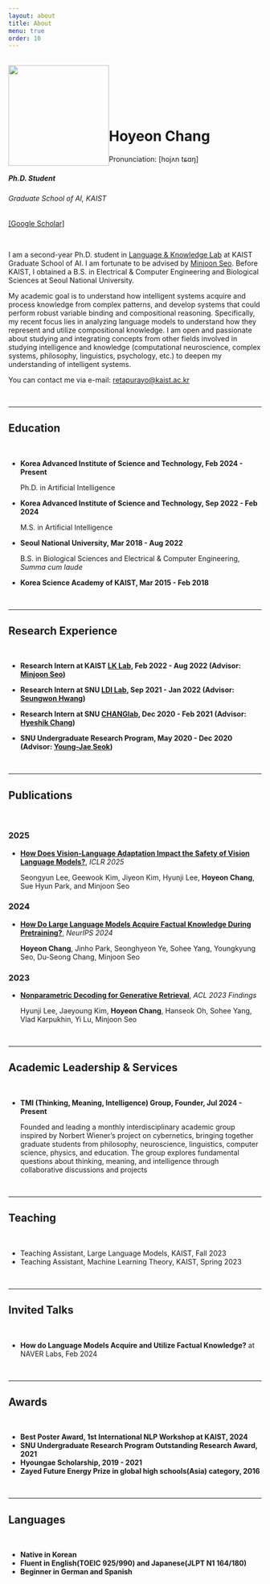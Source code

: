 ```yaml
---
layout: about
title: About
menu: true
order: 10
---
```


<br />

<img style="float: left;" src="{{ site.baseurl }}/assets/img/myimg.jpg" width="200" height="200">

<br />

<br />

<br />

<br />

<br />

# Hoyeon Chang 

Pronunciation: [hojʌn tɕɑŋ]



##### *Ph.D. Student*

###### *Graduate School of AI, KAIST*

[[Google Scholar]](https://scholar.google.com/citations?hl=en&user=jD4MD7sAAAAJ)

<br />

I am a second-year Ph.D. student in [Language & Knowledge Lab](https://lklab.kaist.ac.kr/) at KAIST Graduate School of AI. I am fortunate to be advised by [Minjoon Seo](https://seominjoon.github.io/). Before KAIST, I obtained a B.S. in Electrical & Computer Engineering and Biological Sciences at Seoul National University.

<!--My research interests lie in natural language processing and neuro-symbolic AI. My focus lies in exploring how knowledge representations can be encoded, transferred, and utilized for inference and reasoning in AI models. I believe that gaining such insights can pave the way toward building more safe and reliable AI systems.-->

<!--My academic pursuit centers on understanding how intelligent systems acquire and process knowledge from intricate patterns. My recent focus is to understand the  the analysis of language models, aiming to uncover the methods through which knowledge representations are encoded, transferred, and leveraged for inference and reasoning within AI frameworks. Passionately, I engage in blending concepts from a diverse array of disciplines related to my academic goals, including computational neuroscience, philosophy, linguistics, and psychology, to cultivate a comprehensive understanding of artificial intelligence.-->My academic goal is to understand how intelligent systems acquire and process knowledge from complex patterns, and develop systems that could perform robust variable binding and compositional reasoning. Specifically, my recent focus lies in analyzing language models to understand how they represent and utilize compositional knowledge. I am open and passionate about studying and integrating concepts from other fields involved in studying intelligence and knowledge (computational neuroscience, complex systems, philosophy, linguistics, psychology, etc.) to deepen my understanding of intelligent systems.

You can contact me via e-mail: [retapurayo@kaist.ac.kr](mailto:retapurayo@kaist.ac.kr)

<br />

---

## Education

<br />

- **Korea Advanced Institute of Science and Technology,  Feb 2024 - Present**

  Ph.D. in Artificial Intelligence

- **Korea Advanced Institute of Science and Technology,  Sep 2022 - Feb 2024**

  M.S. in Artificial Intelligence

- **Seoul National University, Mar 2018 - Aug 2022**

  B.S. in Biological Sciences and Electrical & Computer Engineering, *Summa cum laude*

- **Korea Science Academy of KAIST, Mar 2015 - Feb 2018**

<br />

---

## Research Experience

<br />

- **Research Intern at KAIST [LK Lab](https://lklab.kaist.ac.kr/), Feb 2022 - Aug 2022 (Advisor: [Minjoon Seo](https://seominjoon.github.io/))**

- **Research Intern at SNU [LDI Lab](https://seungwonh.github.io/ldi.html), Sep 2021 - Jan 2022 (Advisor: [Seungwon Hwang](https://seungwonh.github.io/))**

- **Research Intern at SNU [CHANGlab](https://qbio.io/), Dec 2020 - Feb 2021 (Advisor: [Hyeshik Chang](https://qbio.io/team/hyeshik-chang))**

- **SNU Undergraduate Research Program, May 2020 - Dec 2020 (Advisor: [Young-Jae Seok](https://biosci.snu.ac.kr/lomp/professor))**

<br />

---

## Publications

<br />

### 2025

- [**How Does Vision-Language Adaptation Impact the Safety of Vision Language Models?**](https://arxiv.org/abs/2410.07571), *ICLR 2025*

  Seongyun Lee, Geewook Kim, Jiyeon Kim, Hyunji Lee, **Hoyeon Chang**, Sue Hyun Park, and Minjoon Seo

### **2024**

- **[How Do Large Language Models Acquire Factual Knowledge During Pretraining?](https://arxiv.org/abs/2406.11813)**, *NeurIPS 2024*

  **Hoyeon Chang**, Jinho Park, Seonghyeon Ye, Sohee Yang, Youngkyung Seo, Du-Seong Chang, Minjoon Seo

### **2023**

- **[Nonparametric Decoding for Generative Retrieval](https://arxiv.org/abs/2210.02068)**, *ACL 2023 Findings*

  Hyunji Lee, Jaeyoung Kim, **Hoyeon Chang**, Hanseok Oh, Sohee Yang, Vlad Karpukhin, Yi Lu, Minjoon Seo

  

<br />

---

## Academic Leadership & Services

<br />

- **TMI (Thinking, Meaning, Intelligence) Group, Founder, Jul 2024 -  Present**

  Founded and leading a monthly interdisciplinary academic group inspired by Norbert Wiener’s project on cybernetics, bringing together graduate students from philosophy, neuroscience, linguistics, computer science, physics, and education. The group explores fundamental questions about thinking, meaning, and intelligence through collaborative discussions and projects

  

<br />

---

## Teaching

<br />

- Teaching Assistant, Large Language Models, KAIST, Fall 2023
- Teaching Assistant, Machine Learning Theory, KAIST, Spring 2023
  

<br />

---

## Invited Talks

<br />

- **How do Language Models Acquire and Utilize Factual Knowledge?** at NAVER Labs, Feb 2024

<br />

---

## Awards

<br />

- **Best Poster Award, 1st International NLP Workshop at KAIST, 2024**
- **SNU Undergraduate Research Program Outstanding Research Award, 2021**
- **Hyoungae Scholarship, 2019 - 2021**
- **Zayed Future Energy Prize in global high schools(Asia) category, 2016**

<br />

---

## Languages

<br />

- **Native in Korean**
- **Fluent in English(TOEIC 925/990) and Japanese(JLPT N1 164/180)**
- **Beginner in German and Spanish**

<br />
